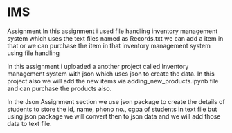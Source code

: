 # IMS
Assignment 
In this assignment i used file handling inventory management system which uses the text files named as Records.txt we can add a item in that or we can purchase the item in that inventory management system using file handling

In this assignment i uploaded a another project called Inventory management system with json which uses json to create the data. In this project also we will add the new items via adding_new_products.ipynb file and can purchase the products also.

In the Json Assignment section we use json package to create the details of students to store the id, name, phono no., cgpa of students in text file but using json package we will convert then to json data and we will add those data to text file.
